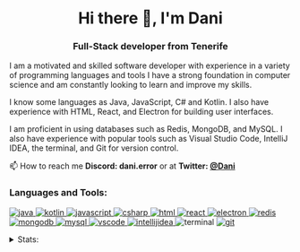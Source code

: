 <h1 align="center">Hi there 👋, I'm Dani</h1>
<h3 align="center">Full-Stack developer from Tenerife</h3>

I am a motivated and skilled software developer with experience in a variety of programming languages and tools I have a strong foundation in computer science and am constantly looking to learn and improve my skills.

I know some languages as Java, JavaScript, C# and Kotlin. I also have experience with HTML, React, and Electron for building user interfaces.

I am proficient in using databases such as Redis, MongoDB, and MySQL. I also have experience with popular tools such as Visual Studio Code, IntelliJ IDEA, the terminal, and Git for version control.

📫 How to reach me **Discord: dani.error** or at **Twitter: [@Dani](https://www.twitter.com/@_xDani_)**

<h3 align="left">Languages and Tools:</h3>
<p align="left"> 
  <a href="https://www.java.com" target="_blank">
    <img src="https://img.shields.io/badge/JAVA-red?style=for-the-badge&logo=coffeescript&logoColor=white" alt="java"/> 
  </a> 

  <a href="http://kotlinlang.org" target="_blank">
    <img src="https://img.shields.io/badge/KOTLIN-red?style=for-the-badge&logo=kotlin&logoColor=white" alt="kotlin"/> 
  </a> 
  
  <a href="https://developer.mozilla.org/en-US/docs/Web/JavaScript" target="_blank"> 
    <img src="https://img.shields.io/badge/JAVASCRIPT-yellow?style=for-the-badge&logo=javascript&logoColor=white" alt="javascript"/>
  </a>
  
  <a href="https://learn.microsoft.com/es-es/dotnet/csharp/" target="_blank"> 
    <img src="https://img.shields.io/badge/C%20SHARP-blue?style=for-the-badge&logo=csharp&logoColor=white" alt="csharp"/>
  </a>
  
  <a href="https://developer.mozilla.org/es/docs/Web/HTML" target="_blank"> 
    <img src="https://img.shields.io/badge/HTML-orange?style=for-the-badge&logo=html5&logoColor=white" alt="html"/> 
  </a> 
  
  <a href="https://reactjs.org/" target="_blank"> 
    <img src="https://img.shields.io/badge/REACT-blue?&style=for-the-badge&logo=react&logoColor=white" alt="react"/> 
  </a> 
  
  <a href="https://electronjs.org/" target="_blank"> 
    <img src="https://img.shields.io/badge/ELECTRON-blue?style=for-the-badge&logo=electron&logoColor=white" alt="electron"/> 
  </a> 
  
  <a href="https://redis.com/" target="_blank"> 
    <img src="https://img.shields.io/badge/REDIS-red?style=for-the-badge&logo=redis&logoColor=white" alt="redis"/> 
  </a> 
  
  <a href="https://mongodb.com/" target="_blank"> 
    <img src="https://img.shields.io/badge/MONGODB-green?style=for-the-badge&logo=mongodb&logoColor=white" alt="mongodb"/> 
  </a> 
  
  <a href="https://mysql.com/" target="_blank"> 
    <img src="https://img.shields.io/badge/MYSQL-blue?style=for-the-badge&logo=mysql&logoColor=white" alt="mysql"/> 
  </a>
  
  <a href="https://code.visualstudio.com" target="_blank"> 
    <img src="https://img.shields.io/badge/VISUAL%20STUDIO%20CODE-blue?style=for-the-badge&logo=visualstudiocode" alt="vscode"/> 
  </a> 
  
  <a href="https://www.jetbrains.com/idea/" target="_blank"> 
    <img src="https://img.shields.io/badge/INTELLIJ%20IDEA-blueviolet?style=for-the-badge&logo=intellijidea" alt="intellijidea"/> 
  </a> 
  
  <img src="https://img.shields.io/badge/TERMINAL-black?style=for-the-badge&logo=windowsterminal" alt="terminal"/> 
  
  <a href="https://git-scm.com" target="_blank"> 
    <img src="https://img.shields.io/badge/GIT-orange?style=for-the-badge&logo=git&logoColor=white" alt="git"/> 
  </a> 
  
</p>

<details>
  <summary>Stats:</summary>
  <br>
  <p>
    <img src="https://komarev.com/ghpvc/?username=Dani-error&style=flat-square" alt="Dani-error's GitHub Views">
  </p>
  <p>
    <img src="https://github-readme-stats.vercel.app/api?username=Dani-error&show_icons=true&theme=transparent" alt="Dani-error's GitHub stats" >
  </p>
  <p>
    <img src="https://github-readme-stats.vercel.app/api/top-langs?username=Dani-error&show_icons=true&theme=transparent&locale=en&layout=compact" alt="Dani-error's most used languages" />
  </p>
</details>
